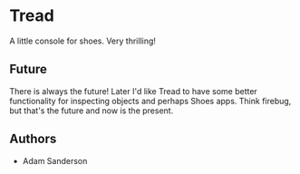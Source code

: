 Tread
=====
A little console for shoes.  Very thrilling!

Future
------
There is always the future!  Later I'd like Tread to have some better functionality for inspecting objects
and perhaps Shoes apps.  Think firebug, but that's the future and now is the present.

Authors
-------
* Adam Sanderson